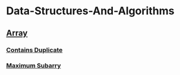 <h1 style:{text-align='center'}>Data-Structures-And-Algorithms</h1>

<h2><a href='https://github.com/snehalgadge/Data-Structures-And-Algorithms/tree/main/Array'</a>Array</h2> 
<h3><a href='https://github.com/snehalgadge/Data-Structures-And-Algorithms/blob/main/Array/01_Contains_Duplicate.cpp'</a>Contains Duplicate</h3>
<h3><a href='https://github.com/snehalgadge/Data-Structures-And-Algorithms/blob/main/Array/02_Max%20Subarray.cpp'</a>Maximum Subarry </h3>
